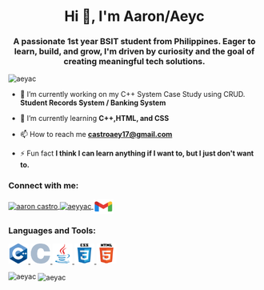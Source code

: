 <h1 align="center">Hi 👋, I'm Aaron/Aeyc</h1>
<h3 align="center">A passionate 1st year BSIT student from Philippines. Eager to learn, build, and grow, I'm driven by curiosity and the goal of creating meaningful tech solutions.</h3>

<p align="left"> <img src="https://komarev.com/ghpvc/?username=aeyac&label=Profile%20views&color=0e75b6&style=flat" alt="aeyac" /> </p>

- 🔭 I’m currently working on my C++ System Case Study using CRUD. **Student Records System / Banking System**

- 🌱 I’m currently learning **C++,HTML, and CSS**

- 📫 How to reach me **castroaey17@gmail.com**

- ⚡ Fun fact **I think I can learn anything if I want to, but I just don't want to.**

<h3 align="left">Connect with me:</h3>
<p align="left">
  <a href="https://fb.com/aaron castro" target="blank">
    <img align="center" src="https://raw.githubusercontent.com/rahuldkjain/github-profile-readme-generator/master/src/images/icons/Social/facebook.svg" alt="aaron castro" height="30" width="40" />
  </a>
  <a href="https://instagram.com/aeyyac" target="blank">
    <img align="center" src="https://raw.githubusercontent.com/rahuldkjain/github-profile-readme-generator/master/src/images/icons/Social/instagram.svg" alt="aeyyac" height="30" width="40" />
  </a>
  <a href="mailto:castroaey17@gmail.com" target="blank">
    <img align="center" src="https://raw.githubusercontent.com/rahuldkjain/github-profile-readme-generator/master/src/images/icons/Social/gmail.svg" alt="gmail" height="30" width="40" />
  </a>
</p>

<h3 align="left">Languages and Tools:</h3>
<p align="left"> 
  <a href="https://www.w3schools.com/cpp/" target="_blank" rel="noreferrer"> 
    <img src="https://raw.githubusercontent.com/devicons/devicon/master/icons/cplusplus/cplusplus-original.svg" alt="cplusplus" width="40" height="40"/> 
  </a> 
  <a href="https://www.w3schools.com/c/" target="_blank" rel="noreferrer"> 
    <img src="https://raw.githubusercontent.com/devicons/devicon/master/icons/c/c-original.svg" alt="c" width="40" height="40"/> 
  </a>
  <a href="https://www.w3schools.com/java/" target="_blank" rel="noreferrer"> 
    <img src="https://raw.githubusercontent.com/devicons/devicon/master/icons/java/java-original.svg" alt="java" width="40" height="40"/> 
  </a>
  <a href="https://www.w3schools.com/css/" target="_blank" rel="noreferrer"> 
    <img src="https://raw.githubusercontent.com/devicons/devicon/master/icons/css3/css3-original-wordmark.svg" alt="css3" width="40" height="40"/> 
  </a> 
  <a href="https://www.w3.org/html/" target="_blank" rel="noreferrer"> 
    <img src="https://raw.githubusercontent.com/devicons/devicon/master/icons/html5/html5-original-wordmark.svg" alt="html5" width="40" height="40"/> 
  </a> 
</p>

<p><img align="left" src="https://github-readme-stats.vercel.app/api/top-langs?username=aeyac&show_icons=true&locale=en&layout=compact" alt="aeyac" /></p>

<p>&nbsp;<img align="center" src="https://github-readme-stats.vercel.app/api?username=aeyac&show_icons=true&locale=en" alt="aeyac" /></p>
